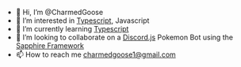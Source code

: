 - 👋 Hi, I’m @CharmedGoose
- 👀 I’m interested in [Typescript](https://www.typescriptlang.org/), Javascript
- 🌱 I’m currently learning [Typescript](https://www.typescriptlang.org/)
- 💞️ I’m looking to collaborate on a [Discord.js](https://discord.js.org/#/) Pokemon Bot using the [Sapphire Framework](https://www.sapphirejs.dev/)
- 📫 How to reach me charmedgoose1@gmail.com
